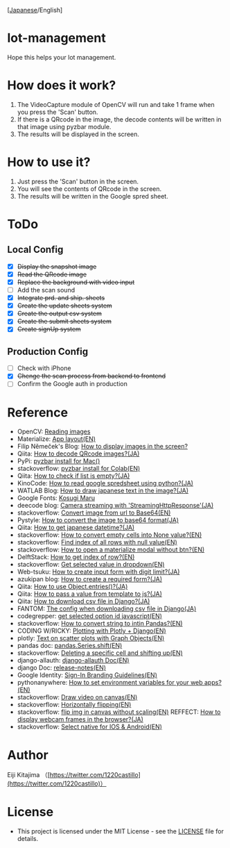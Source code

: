 [<a href="https://github.com/ai-coach-eiji/lot-management">Japanese</a>/English]

# lot-management
Hope this helps your lot management.

# How does it work?
1. The VideoCapture module of OpenCV will run and take 1 frame when you press the 'Scan' button.
2. If there is a QRcode in the image, the decode contents will be written in that image using pyzbar module.
3. The results will be displayed in the screen.

# How to use it?
1. Just press the 'Scan' button in the screen.
2. You will see the contents of QRcode in the screen.
3. The results will be written in the Google spred sheet.

# ToDo
Local Config
---
- [x] ~~Display the snapshot image~~
- [x] ~~Read the QRcode image~~
- [x] ~~Replace the background with video input~~
- [ ] Add the scan sound
- [x] ~~Integrate prd. and ship. sheets~~
- [x] ~~Create the update sheets system~~
- [x] ~~Create the output csv system~~
- [x] ~~Create the submit sheets system~~
- [x] ~~Create signUp system~~

Production Config
---
- [ ] Check with iPhone
- [x] ~~Chenge the scan process from backend to frontend~~
- [ ] Confirm the Google auth in production

# Reference
- OpenCV: [Reading images](http://labs.eecs.tottori-u.ac.jp/sd/Member/oyamada/OpenCV/html/py_tutorials/py_gui/py_video_display/py_video_display.html)
- Materialize: [App layout(EN)](https://materializecss.com/carousel.html)
- Filip Němeček's Blog: [How to display images in the screen?](https://nemecek.be/blog/8/django-how-to-send-image-file-as-part-of-response)
- Qiita: [How to decode QRcode images?(JA)](https://qiita.com/igor-bond16/items/0dbef691a71c2e5e37d7)
- PyPi: [pyzbar install for Mac()](https://pypi.org/project/pyzbar/)
- stackoverflow: [pyzbar install for Colab(EN)](https://stackoverflow.com/questions/63217735/import-pyzbar-pyzbar-unable-to-find-zbar-shared-library)
- Qiita: [How to check if list is empty?(JA)](https://qiita.com/yonedaco/items/d0f65ca3dad2e085a51d)
- KinoCode: [How to read google spredsheet using python?(JA)](https://kino-code.com/python_spreadsheets/)
- WATLAB Blog: [How to draw japanese text in the image?(JA)](https://watlab-blog.com/2019/08/25/image-text/)
- Google Fonts: [Kosugi Maru](https://fonts.google.com/specimen/Kosugi+Maru?selection.family=Kosugi+Maru&sidebar.open=true#standard-styles)
- deecode blog: [Camera streaming with 'StreamingHttpResponse'(JA)](https://deecode.net/?p=382)
- stackoverflow: [Convert image from url to Base64(EN)](https://stackoverflow.com/questions/22172604/convert-image-from-url-to-base64#answer-22172860)
- Pystyle: [How to convert the image to base64 format(JA)](https://pystyle.info/opencv-convert-image-to-base64/)
- Qiita: [How to get japanese datetime?(JA)](https://qiita.com/keisuke0508/items/df2594770d63bf124ccd)
- stackoverflow: [How to convert empty cells into None value?(EN)](https://stackoverflow.com/questions/38442634/googlesheet-apiv4-getting-empty-cells)
- stackoverflow: [Find index of all rows with null value(EN)](https://stackoverflow.com/questions/44869327/find-index-of-all-rows-with-null-values-in-a-particular-column-in-pandas-datafra)
- stackoverflow: [How to open a materialize modal without btn?(EN)](https://stackoverflow.com/questions/40430576/how-i-can-open-a-materialize-modal-when-a-window-is-ready)
- DelftStack: [How to get index of row?(EN)](https://www.delftstack.com/ja/howto/python-pandas/pandas-get-index-of-row/)
- stackoverflow: [Get selected value in dropdown(EN)](https://stackoverflow.com/questions/1085801/get-selected-value-in-dropdown-list-using-javascript)
- Web-tsuku: [How to create input form with digit limit?(JA)](https://web-tsuku.life/input-only-number-digit/)
- azukipan blog: [How to create a required form?(JA)](https://www.azukipan.com/posts/javascript-form-disabled/)
- Qiita: [How to use Object.entries()?(JA)](https://qiita.com/wifeofvillon/items/15359535a834832e08ea)
- Qiita: [How to pass a value from template to js?(JA)](https://qiita.com/satsukiya/items/ee6746a8dad6d042d2f1)
- Qiita: [How to download csv file in Django?(JA)](https://qiita.com/vossibop/items/258a147f185da5c480d4)
- FANTOM: [The config when downloading csv file in Django(JA)](https://blog.fantom.co.jp/2019/06/06/set-the-character-code-of-the-downloaded-csv-to-shift-jis-by-django/)
- codegrepper: [get selected option id javascript(EN)](https://www.codegrepper.com/code-examples/javascript/get+selected+option+id+javascript)
- stackoverflow: [How to convert string to intin Pandas?(EN)](https://stackoverflow.com/questions/42719749/pandas-convert-string-to-int)
- CODING W/RICKY: [Plotting with Plotly + Django(EN)](https://www.codingwithricky.com/2019/08/28/easy-django-plotly/)
- plotly: [Text on scatter plots with Graph Objects(EN)](https://plotly.com/python/text-and-annotations/)
- pandas doc: [pandas.Series.shift(EN)](https://pandas.pydata.org/pandas-docs/stable/reference/api/pandas.Series.shift.html#pandas-series-shift)
- stackoverflow: [Deleting a specific cell and shifting up(EN)](https://stackoverflow.com/questions/64672380/gspread-deleting-a-specific-cell-and-shifting-up)
- django-allauth: [django-allauth Doc(EN)](https://django-allauth.readthedocs.io/en/latest/providers.html)
- django Doc: [release-notes(EN)](https://django-allauth.readthedocs.io/en/latest/release-notes.html#section-5)
- Google Identity: [Sign-In Branding Guidelines(EN)](https://developers.google.com/identity/branding-guidelines#padding)
- pythonanywhere: [How to set environment variables for your web apps?(EN)](https://help.pythonanywhere.com/pages/environment-variables-for-web-apps)
- stackoverflow: [Draw video on canvas(EN)](https://stackoverflow.com/questions/33834724/draw-video-on-canvas-html5)
- stackoverflow: [Horizontally flipping(EN)](https://stackoverflow.com/questions/47742208/horizontally-flipping-getusermedias-webcam-image-stream)
- stackoverflow: [flip img in canvas without scaling(EN)](https://stackoverflow.com/questions/29237305/how-to-flip-an-image-with-the-html5-canvas-without-scaling)
REFFECT: [How to display webcam frames in the browser?(JA)](https://reffect.co.jp/html/javascript-webcamera)
- stackoverflow: [Select native for IOS & Android(EN)](https://stackoverflow.com/questions/60307437/materializecss-select-native-for-ios-android)



# Author
Eiji Kitajima （[https://twitter.com/1220castillo](https://twitter.com/1220castillo)）

# License
- This project is licensed under the MIT License - see the [LICENSE](https://github.com/ai-coach-eiji/lot-management/blob/main/LICENSE) file for details.
